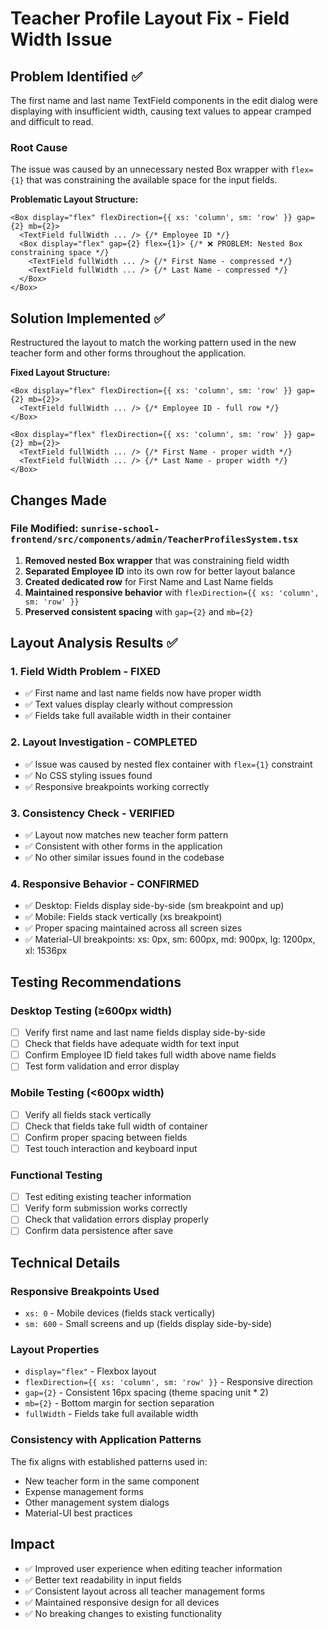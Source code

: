 # Teacher Profile Layout Fix - Field Width Issue

## Problem Identified ✅

The first name and last name TextField components in the edit dialog were displaying with insufficient width, causing text values to appear cramped and difficult to read.

### Root Cause
The issue was caused by an unnecessary nested Box wrapper with `flex={1}` that was constraining the available space for the input fields.

**Problematic Layout Structure:**
```tsx
<Box display="flex" flexDirection={{ xs: 'column', sm: 'row' }} gap={2} mb={2}>
  <TextField fullWidth ... /> {/* Employee ID */}
  <Box display="flex" gap={2} flex={1}> {/* ❌ PROBLEM: Nested Box constraining space */}
    <TextField fullWidth ... /> {/* First Name - compressed */}
    <TextField fullWidth ... /> {/* Last Name - compressed */}
  </Box>
</Box>
```

## Solution Implemented ✅

Restructured the layout to match the working pattern used in the new teacher form and other forms throughout the application.

**Fixed Layout Structure:**
```tsx
<Box display="flex" flexDirection={{ xs: 'column', sm: 'row' }} gap={2} mb={2}>
  <TextField fullWidth ... /> {/* Employee ID - full row */}
</Box>

<Box display="flex" flexDirection={{ xs: 'column', sm: 'row' }} gap={2} mb={2}>
  <TextField fullWidth ... /> {/* First Name - proper width */}
  <TextField fullWidth ... /> {/* Last Name - proper width */}
</Box>
```

## Changes Made

### File Modified: `sunrise-school-frontend/src/components/admin/TeacherProfilesSystem.tsx`

1. **Removed nested Box wrapper** that was constraining field width
2. **Separated Employee ID** into its own row for better layout balance
3. **Created dedicated row** for First Name and Last Name fields
4. **Maintained responsive behavior** with `flexDirection={{ xs: 'column', sm: 'row' }}`
5. **Preserved consistent spacing** with `gap={2}` and `mb={2}`

## Layout Analysis Results ✅

### 1. Field Width Problem - FIXED
- ✅ First name and last name fields now have proper width
- ✅ Text values display clearly without compression
- ✅ Fields take full available width in their container

### 2. Layout Investigation - COMPLETED
- ✅ Issue was caused by nested flex container with `flex={1}` constraint
- ✅ No CSS styling issues found
- ✅ Responsive breakpoints working correctly

### 3. Consistency Check - VERIFIED
- ✅ Layout now matches new teacher form pattern
- ✅ Consistent with other forms in the application
- ✅ No other similar issues found in the codebase

### 4. Responsive Behavior - CONFIRMED
- ✅ Desktop: Fields display side-by-side (sm breakpoint and up)
- ✅ Mobile: Fields stack vertically (xs breakpoint)
- ✅ Proper spacing maintained across all screen sizes
- ✅ Material-UI breakpoints: xs: 0px, sm: 600px, md: 900px, lg: 1200px, xl: 1536px

## Testing Recommendations

### Desktop Testing (≥600px width)
- [ ] Verify first name and last name fields display side-by-side
- [ ] Check that fields have adequate width for text input
- [ ] Confirm Employee ID field takes full width above name fields
- [ ] Test form validation and error display

### Mobile Testing (<600px width)
- [ ] Verify all fields stack vertically
- [ ] Check that fields take full width of container
- [ ] Confirm proper spacing between fields
- [ ] Test touch interaction and keyboard input

### Functional Testing
- [ ] Test editing existing teacher information
- [ ] Verify form submission works correctly
- [ ] Check that validation errors display properly
- [ ] Confirm data persistence after save

## Technical Details

### Responsive Breakpoints Used
- `xs: 0` - Mobile devices (fields stack vertically)
- `sm: 600` - Small screens and up (fields display side-by-side)

### Layout Properties
- `display="flex"` - Flexbox layout
- `flexDirection={{ xs: 'column', sm: 'row' }}` - Responsive direction
- `gap={2}` - Consistent 16px spacing (theme spacing unit * 2)
- `mb={2}` - Bottom margin for section separation
- `fullWidth` - Fields take full available width

### Consistency with Application Patterns
The fix aligns with established patterns used in:
- New teacher form in the same component
- Expense management forms
- Other management system dialogs
- Material-UI best practices

## Impact
- ✅ Improved user experience when editing teacher information
- ✅ Better text readability in input fields
- ✅ Consistent layout across all teacher management forms
- ✅ Maintained responsive design for all devices
- ✅ No breaking changes to existing functionality

